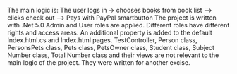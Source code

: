 The main logic is: The user logs in -> chooses books from book list --> clicks check out --> Pays with PayPal smartbutton
The project is written with .Net 5.0
Admin and User roles are applied. Different roles have different rights and access areas.
An additional property is added to the default Index.html.cs and Index.html pages.
TestController, Person class, PersonsPets class, Pets class, PetsOwner class, Student class, Subject Number class, Total Number class and their views are not relevant to the main logic of the project. They were written for another excise.
